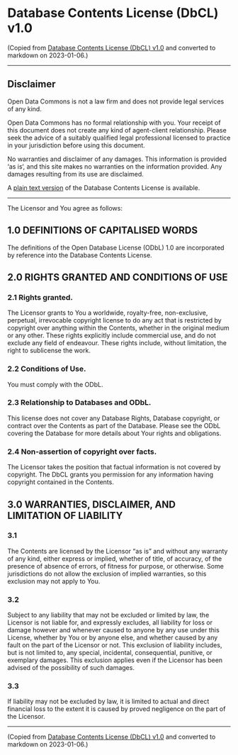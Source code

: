 # Database Contents License (DbCL) v1.0

(Copied from [Database Contents License (DbCL) v1.0](https://opendatacommons.org/licenses/dbcl/1-0/) and converted to markdown on 2023-01-06.)

---

## Disclaimer

Open Data Commons is not a law firm and does not provide legal services of any kind.

Open Data Commons has no formal relationship with you. Your receipt of this document does not create any kind of agent-client relationship. Please seek the advice of a suitably qualified legal professional licensed to practice in your jurisdiction before using this document.

No warranties and disclaimer of any damages. This information is provided ‘as is‘, and this site makes no warranties on the information provided. Any damages resulting from its use are disclaimed.

A [plain text version](https://opendatacommons.org/licenses/dbcl/dbcl-10.txt) of the Database Contents License is available.

---

The Licensor and You agree as follows:

## 1.0 DEFINITIONS OF CAPITALISED WORDS

The definitions of the Open Database License (ODbL) 1.0 are incorporated by reference into the Database Contents License.

## 2.0 RIGHTS GRANTED AND CONDITIONS OF USE

### 2.1 Rights granted.

The Licensor grants to You a worldwide, royalty-free, non-exclusive, perpetual, irrevocable copyright license to do any act that is restricted by copyright over anything within the Contents, whether in the original medium or any other. These rights explicitly include commercial use, and do not exclude any field of endeavour. These rights include, without limitation, the right to sublicense the work.

### 2.2 Conditions of Use.

You must comply with the ODbL.

### 2.3 Relationship to Databases and ODbL.

This license does not cover any Database Rights, Database copyright, or contract over the Contents as part of the Database. Please see the ODbL covering the Database for more details about Your rights and obligations.

### 2.4 Non-assertion of copyright over facts.

The Licensor takes the position that factual information is not covered by copyright. The DbCL grants you permission for any information having copyright contained in the Contents.

## 3.0 WARRANTIES, DISCLAIMER, AND LIMITATION OF LIABILITY

### 3.1

The Contents are licensed by the Licensor “as is” and without any warranty of any kind, either express or implied, whether of title, of accuracy, of the presence of absence of errors, of fitness for purpose, or otherwise. Some jurisdictions do not allow the exclusion of implied warranties, so this exclusion may not apply to You.

### 3.2

Subject to any liability that may not be excluded or limited by law, the Licensor is not liable for, and expressly excludes, all liability for loss or damage however and whenever caused to anyone by any use under this License, whether by You or by anyone else, and whether caused by any fault on the part of the Licensor or not. This exclusion of liability includes, but is not limited to, any special, incidental, consequential, punitive, or exemplary damages. This exclusion applies even if the Licensor has been advised of the possibility of such damages.

### 3.3

If liability may not be excluded by law, it is limited to actual and direct financial loss to the extent it is caused by proved negligence on the part of the Licensor.

---

(Copied from [Database Contents License (DbCL) v1.0](https://opendatacommons.org/licenses/dbcl/1-0/) and converted to markdown on 2023-01-06.)
